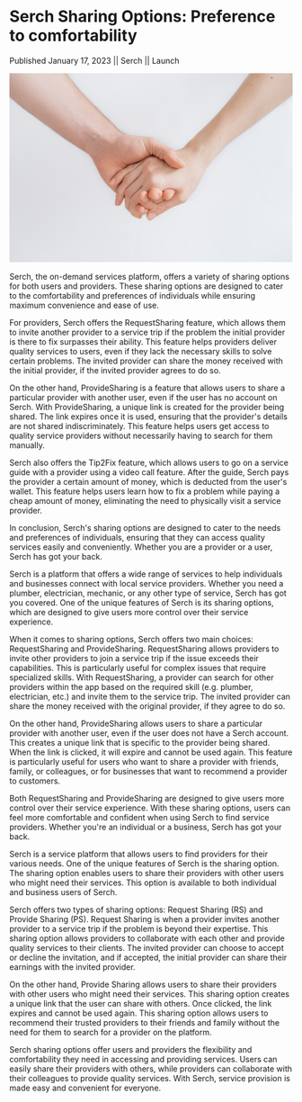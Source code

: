 # Serch Sharing Options: Preference to comfortability

Published January 17, 2023 || Serch || Launch

![Sharing in Serch](../../../../../assets/blog/sharing.jpg)

Serch, the on-demand services platform, offers a variety of sharing options for both users and providers. These sharing options are designed to cater to the comfortability and preferences of individuals while ensuring maximum convenience and ease of use.

For providers, Serch offers the RequestSharing feature, which allows them to invite another provider to a service trip if the problem the initial provider is there to fix surpasses their ability. This feature helps providers deliver quality services to users, even if they lack the necessary skills to solve certain problems. The invited provider can share the money received with the initial provider, if the invited provider agrees to do so.

On the other hand, ProvideSharing is a feature that allows users to share a particular provider with another user, even if the user has no account on Serch. With ProvideSharing, a unique link is created for the provider being shared. The link expires once it is used, ensuring that the provider's details are not shared indiscriminately. This feature helps users get access to quality service providers without necessarily having to search for them manually.

Serch also offers the Tip2Fix feature, which allows users to go on a service guide with a provider using a video call feature. After the guide, Serch pays the provider a certain amount of money, which is deducted from the user's wallet. This feature helps users learn how to fix a problem while paying a cheap amount of money, eliminating the need to physically visit a service provider.

In conclusion, Serch's sharing options are designed to cater to the needs and preferences of individuals, ensuring that they can access quality services easily and conveniently. Whether you are a provider or a user, Serch has got your back.

Serch is a platform that offers a wide range of services to help individuals and businesses connect with local service providers. Whether you need a plumber, electrician, mechanic, or any other type of service, Serch has got you covered. One of the unique features of Serch is its sharing options, which are designed to give users more control over their service experience.

When it comes to sharing options, Serch offers two main choices: RequestSharing and ProvideSharing. RequestSharing allows providers to invite other providers to join a service trip if the issue exceeds their capabilities. This is particularly useful for complex issues that require specialized skills. With RequestSharing, a provider can search for other providers within the app based on the required skill (e.g. plumber, electrician, etc.) and invite them to the service trip. The invited provider can share the money received with the original provider, if they agree to do so.

On the other hand, ProvideSharing allows users to share a particular provider with another user, even if the user does not have a Serch account. This creates a unique link that is specific to the provider being shared. When the link is clicked, it will expire and cannot be used again. This feature is particularly useful for users who want to share a provider with friends, family, or colleagues, or for businesses that want to recommend a provider to customers.

Both RequestSharing and ProvideSharing are designed to give users more control over their service experience. With these sharing options, users can feel more comfortable and confident when using Serch to find service providers. Whether you're an individual or a business, Serch has got your back.

Serch is a service platform that allows users to find providers for their various needs. One of the unique features of Serch is the sharing option. The sharing option enables users to share their providers with other users who might need their services. This option is available to both individual and business users of Serch.

Serch offers two types of sharing options: Request Sharing (RS) and Provide Sharing (PS). Request Sharing is when a provider invites another provider to a service trip if the problem is beyond their expertise. This sharing option allows providers to collaborate with each other and provide quality services to their clients. The invited provider can choose to accept or decline the invitation, and if accepted, the initial provider can share their earnings with the invited provider.

On the other hand, Provide Sharing allows users to share their providers with other users who might need their services. This sharing option creates a unique link that the user can share with others. Once clicked, the link expires and cannot be used again. This sharing option allows users to recommend their trusted providers to their friends and family without the need for them to search for a provider on the platform.

Serch sharing options offer users and providers the flexibility and comfortability they need in accessing and providing services. Users can easily share their providers with others, while providers can collaborate with their colleagues to provide quality services. With Serch, service provision is made easy and convenient for everyone.
